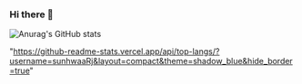 ### Hi there 👋 


![Anurag's GitHub stats](https://github-readme-stats.vercel.app/api?username=sunhwaaRj&show_icons=true&theme=shadow_blue)

"https://github-readme-stats.vercel.app/api/top-langs/?username=sunhwaaRj&layout=compact&theme=shadow_blue&hide_border=true"

<!--
**sunhwaaRj/sunhwaaRj** is a ✨ _special_ ✨ repository because its `README.md` (this file) appears on your GitHub profile.

Here are some ideas to get you started:

- 🔭 I’m currently working on ...
- 🌱 I’m currently learning ...
- 👯 I’m looking to collaborate on ...
- 🤔 I’m looking for help with ...
- 💬 Ask me about ...
- 📫 How to reach me: ...
- 😄 Pronouns: ...
- ⚡ Fun fact: ...
-->
